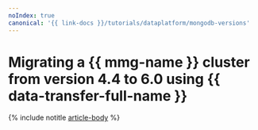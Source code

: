 ```yaml
---
noIndex: true
canonical: '{{ link-docs }}/tutorials/dataplatform/mongodb-versions'
---
```


# Migrating a {{ mmg-name }} cluster from version 4.4 to 6.0 using {{ data-transfer-full-name }}

{% include notitle [article-body](../../_tutorials/dataplatform/datatransfer/mongodb-versions.md) %}

